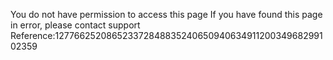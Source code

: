 You do not have permission to access this page If you have found this page in error, please contact support Reference:12776625208652337284883524065094063491120034968299102359